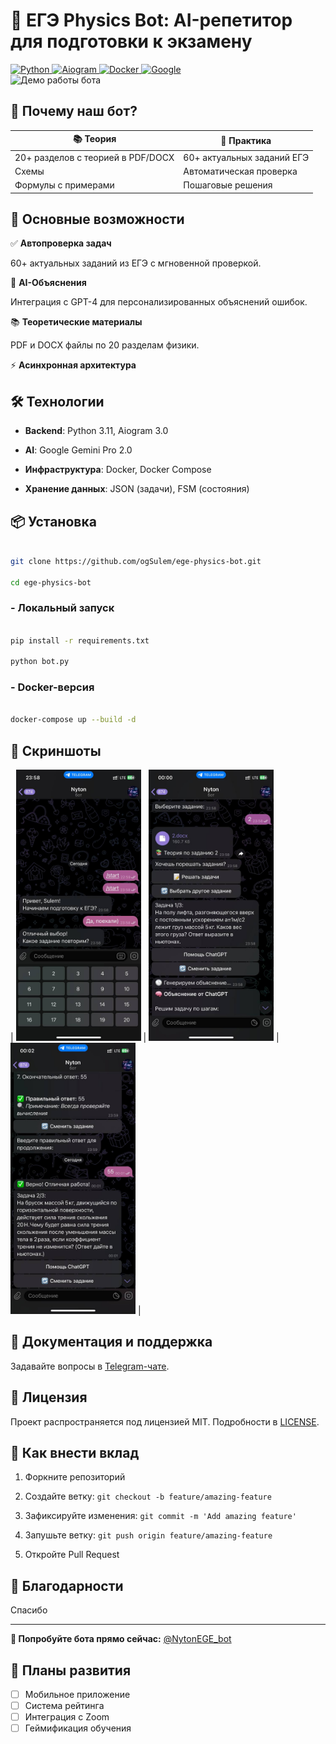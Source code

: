 # 🚀 ЕГЭ Physics Bot: AI-репетитор для подготовки к экзамену

<div align="left">
  <a href="https://www.python.org">
    <img src="https://img.shields.io/badge/Python-3.11-purple?logo=python" alt="Python">
  </a>
  <a href="https://docs.aiogram.dev">
    <img src="https://img.shields.io/badge/Aiogram-3.0-purple?logo=telegram" alt="Aiogram">
  </a>
  <a href="https://www.docker.com">
    <img src="https://img.shields.io/badge/Docker-24.0-purple?logo=docker" alt="Docker">
  </a>
  <a href="https://openai.com">
    <img src="https://img.shields.io/badge/GeminiPro-2.0-purple?logo=google" alt="Google">
  </a>
</div>

<img src="docs/demo.gif" width="800" alt="Демо работы бота">

## 🌟 Почему наш бот?

<div align="center">
  
| 📚 **Теория** | 🧩 **Практика** |
|---------------|------------------|
| 20+ разделов с теорией в PDF/DOCX | 60+ актуальных заданий ЕГЭ |
| Схемы | Автоматическая проверка | 
| Формулы с примерами | Пошаговые решения | 

</div>

## 🌟 Основные возможности

✅ **Автопроверка задач**

60+ актуальных заданий из ЕГЭ с мгновенной проверкой.

🧠 **AI-Объяснения**

Интеграция с GPT-4 для персонализированных объяснений ошибок.

📚 **Теоретические материалы**

PDF и DOCX файлы по 20 разделам физики.

⚡️ **Асинхронная архитектура**

## 🛠 Технологии

- **Backend**: Python 3.11, Aiogram 3.0

- **AI**: Google Gemini Pro 2.0 

- **Инфраструктура**: Docker, Docker Compose

- **Хранение данных**: JSON (задачи), FSM (состояния)

## 📦 Установка

```bash

git clone https://github.com/ogSulem/ege-physics-bot.git

cd ege-physics-bot

```

### - Локальный запуск

```bash

pip install -r requirements.txt

python bot.py

```

### - Docker-версия

```bash

docker-compose up --build -d

```

## 📸 Скриншоты

| <img src="screenshots/buttons.jpg" width="200"> | <img src="screenshots/tasks.jpg" width="200"> | <img src="screenshots/solution.jpg" width="200"> |

## 📄 Документация и поддержка

Задавайте вопросы в [Telegram-чате](https://t.me/@sulem6g).

## 📜 Лицензия

Проект распространяется под лицензией MIT. Подробности в [LICENSE](LICENSE).

## 🤝 Как внести вклад

1. Форкните репозиторий

2. Создайте ветку: `git checkout -b feature/amazing-feature`

3. Зафиксируйте изменения: `git commit -m 'Add amazing feature'`

4. Запушьте ветку: `git push origin feature/amazing-feature`

5. Откройте Pull Request

## 🌟 Благодарности

Спасибо

---

**🚀 Попробуйте бота прямо сейчас:** [@NytonEGE_bot](https://t.me/NytonEGE_bot)

## 🚧 Планы развития
- [ ] Мобильное приложение
- [ ] Система рейтинга
- [ ] Интеграция с Zoom
- [ ] Геймификация обучения
